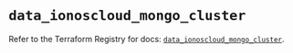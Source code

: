 # `data_ionoscloud_mongo_cluster`

Refer to the Terraform Registry for docs: [`data_ionoscloud_mongo_cluster`](https://registry.terraform.io/providers/ionos-cloud/ionoscloud/6.7.0/docs/data-sources/mongo_cluster).
